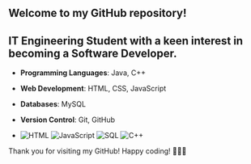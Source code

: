 

## Welcome to my GitHub repository! 
## IT Engineering Student with a keen interest in becoming a Software Developer. 
 


- **Programming Languages**: Java, C++
- **Web Development**: HTML, CSS, JavaScript
- **Databases**: MySQL
- **Version Control**: Git, GitHub

-  ![HTML](https://img.icons8.com/color/48/000000/html-5.png)
 ![JavaScript](https://img.icons8.com/color/48/000000/javascript.png)
 ![SQL](https://img.icons8.com/color/48/000000/mysql-logo.png)
 ![C++](https://img.icons8.com/color/48/000000/c-plus-plus-logo.png)



Thank you for visiting my GitHub! Happy coding! 👨‍💻🚀

